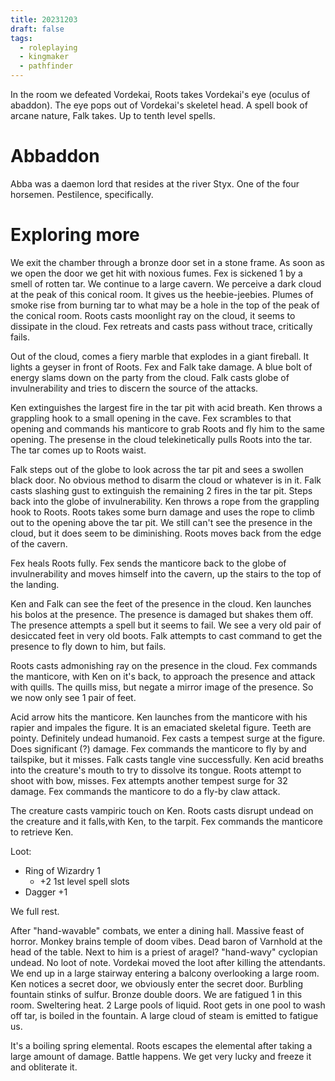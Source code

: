 ```yaml
---
title: 20231203
draft: false
tags:
  - roleplaying
  - kingmaker
  - pathfinder
---
```


In the room we defeated Vordekai, Roots takes Vordekai's eye (oculus of abaddon). The eye pops out of Vordekai's skeletel head. A spell book of arcane nature, Falk takes. Up to tenth level spells.

# Abbaddon

Abba was a daemon lord that resides at the river Styx. One of the four horsemen. Pestilence, specifically.

# Exploring more 

We exit the chamber through a bronze door set in a stone frame. As soon as we open the door we get hit with noxious fumes. Fex is sickened 1 by a smell of rotten tar. We continue to a large cavern. We perceive a dark cloud at the peak of this conical room. It gives us the heebie-jeebies. Plumes of smoke rise from burning tar to what may be a hole in the top of the peak of the conical room. Roots casts moonlight ray on the cloud, it seems to dissipate in the cloud. Fex retreats and casts pass without trace, critically fails.

Out of the cloud, comes a fiery marble that explodes in a giant fireball. It lights a geyser in front of Roots. Fex and Falk take damage. A blue bolt of energy slams down on the party from the cloud. Falk casts globe of invulnerability and tries to discern the source of the attacks.

Ken extinguishes the largest fire in the tar pit with acid breath. Ken throws a grappling hook to a small opening in the cave. Fex scrambles to that opening and commands his manticore to grab Roots and fly him to the same opening. The presense in the cloud telekinetically pulls Roots into the tar. The tar comes up to Roots waist. 

Falk steps out of the globe to look across the tar pit and sees a swollen black door. No obvious method to disarm the cloud or whatever is in it. Falk casts slashing gust to extinguish the remaining 2 fires in the tar pit. Steps back into the globe of invulnerability. Ken throws a rope from the grappling hook to Roots. Roots takes some burn damage and uses the rope to climb out to the opening above the tar pit. We still can't see the presence in the cloud, but it does seem to be diminishing. Roots moves back from the edge of the cavern.

Fex heals Roots fully. Fex sends the manticore back to the globe of invulnerability and moves himself into the cavern, up the stairs to the top of the landing. 

Ken and Falk can see the feet of the presence in the cloud. Ken launches his bolos at the presence. The presence is damaged but shakes them off. The presence attempts a spell but it seems to fail. We see a very old pair of desiccated feet in very old boots. Falk attempts to cast command to get the presence to fly down to him, but fails.

Roots casts admonishing ray on the presence in the cloud. Fex commands the manticore, with Ken on it's back, to approach the presence and attack with quills. The quills miss, but negate a mirror image of the presence. So we now only see 1 pair of feet. 

Acid arrow hits the manticore. Ken launches from the manticore with his rapier and impales the figure. It is an emaciated skeletal figure. Teeth are pointy. Definitely undead humanoid. Fex casts a tempest surge at the figure. Does significant (?) damage. Fex commands the manticore to fly by and tailspike, but it misses.  Falk casts tangle vine successfully. Ken acid breaths into the creature's mouth to try to dissolve its tongue. Roots attempt to shoot with bow, misses. Fex attempts another tempest surge for 32 damage. Fex commands the manticore to do a fly-by claw attack. 

The creature casts vampiric touch on Ken. Roots casts disrupt undead on the creature and it falls,with Ken, to the tarpit. Fex commands the manticore to retrieve Ken.

Loot:
- Ring of Wizardry 1
  - +2 1st level spell slots
- Dagger +1

We full rest.

After "hand-wavable" combats, we enter a dining hall. Massive feast of horror. Monkey brains temple of doom vibes. Dead baron of Varnhold at the head of the table. Next to him is a priest of aragel? "hand-wavy" cyclopian undead. No loot of note. Vordekai moved the loot after killing the attendants. We end up in a large stairway entering a balcony overlooking a large room. Ken notices a secret door, we obviously enter the secret door. Burbling fountain stinks of sulfur. Bronze double doors. We are fatigued 1 in this room. Sweltering heat. 2 Large pools of liquid. Root gets in one pool to wash off tar, is boiled in the fountain. A large cloud of steam is emitted to fatigue us.

It's a boiling spring elemental. Roots escapes the elemental after taking a large amount of damage. Battle happens. We get very lucky and freeze it and obliterate it.


